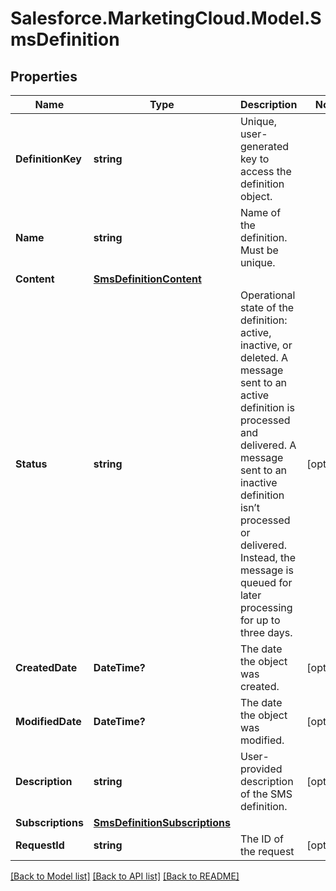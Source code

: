 # Salesforce.MarketingCloud.Model.SmsDefinition
## Properties

Name | Type | Description | Notes
------------ | ------------- | ------------- | -------------
**DefinitionKey** | **string** | Unique, user-generated key to access the definition object. | 
**Name** | **string** | Name of the definition. Must be unique. | 
**Content** | [**SmsDefinitionContent**](SmsDefinitionContent.md) |  | 
**Status** | **string** | Operational state of the definition: active, inactive, or deleted. A message sent to an active definition is processed and delivered. A message sent to an inactive definition isn’t processed or delivered. Instead, the message is queued for later processing for up to three days. | [optional] 
**CreatedDate** | **DateTime?** | The date the object was created. | [optional] 
**ModifiedDate** | **DateTime?** | The date the object was modified. | [optional] 
**Description** | **string** | User-provided description of the SMS definition. | [optional] 
**Subscriptions** | [**SmsDefinitionSubscriptions**](SmsDefinitionSubscriptions.md) |  | 
**RequestId** | **string** | The ID of the request | [optional] 

[[Back to Model list]](../README.md#documentation-for-models) [[Back to API list]](../README.md#documentation-for-api-endpoints) [[Back to README]](../README.md)

